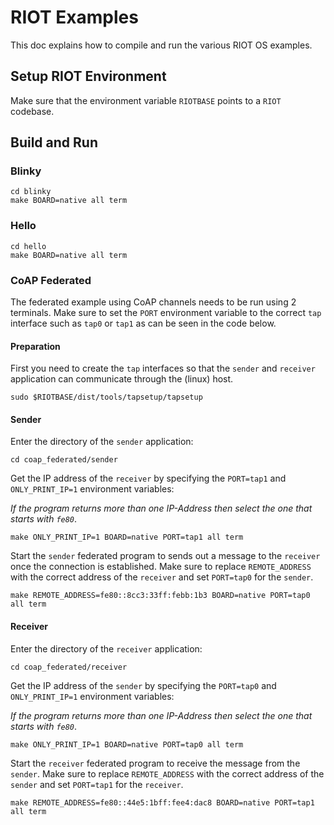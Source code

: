 # RIOT Examples

This doc explains how to compile and run the various RIOT OS examples.

## Setup RIOT Environment

Make sure that the environment variable `RIOTBASE` points to a `RIOT` codebase.

## Build and Run

### Blinky

```shell
cd blinky
make BOARD=native all term
```

### Hello

```shell
cd hello
make BOARD=native all term
```

### CoAP Federated

The federated example using CoAP channels needs to be run using 2 terminals.
Make sure to set the `PORT` environment variable to the correct `tap` interface such as `tap0` or `tap1` as can be seen in the code below.

#### Preparation

First you need to create the `tap` interfaces so that the `sender` and `receiver` application can communicate through the (linux) host.

```shell
sudo $RIOTBASE/dist/tools/tapsetup/tapsetup
```

#### Sender

Enter the directory of the `sender` application:

```shell
cd coap_federated/sender
```

Get the IP address of the `receiver` by specifying the `PORT=tap1` and `ONLY_PRINT_IP=1` environment variables:

*If the program returns more than one IP-Address then select the one that starts with `fe80`*.

```shell
make ONLY_PRINT_IP=1 BOARD=native PORT=tap1 all term
```

Start the `sender` federated program to sends out a message to the `receiver` once the connection is established.
Make sure to replace `REMOTE_ADDRESS` with the correct address of the `receiver` and set `PORT=tap0` for the `sender`.

```shell
make REMOTE_ADDRESS=fe80::8cc3:33ff:febb:1b3 BOARD=native PORT=tap0 all term
```

#### Receiver

Enter the directory of the `receiver` application:

```shell
cd coap_federated/receiver
```

Get the IP address of the `sender` by specifying the `PORT=tap0` and `ONLY_PRINT_IP=1` environment variables:

*If the program returns more than one IP-Address then select the one that starts with `fe80`*.

```shell
make ONLY_PRINT_IP=1 BOARD=native PORT=tap0 all term
```

Start the `receiver` federated program to receive the message from the `sender`.
Make sure to replace `REMOTE_ADDRESS` with the correct address of the `sender` and set `PORT=tap1` for the `receiver`.

```shell
make REMOTE_ADDRESS=fe80::44e5:1bff:fee4:dac8 BOARD=native PORT=tap1 all term
```

